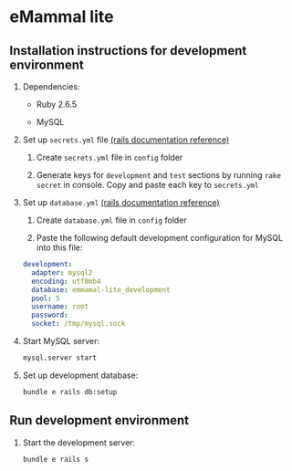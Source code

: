 # eMammal lite

## Installation instructions for development environment

1. Dependencies:

    * Ruby 2.6.5

    * MySQL

1. Set up `secrets.yml` file [(rails documentation reference)](https://guides.rubyonrails.org/upgrading_ruby_on_rails.html#config-secrets-yml)
  
    1. Create `secrets.yml` file in `config` folder

    1. Generate keys for `development` and `test` sections by running `rake secret` in console. Copy and paste each key to `secrets.yml`

1. Set up `database.yml` [(rails documentation reference)](https://edgeguides.rubyonrails.org/configuring.html#configuring-a-mysql-or-mariadb-database)

    1. Create `database.yml` file in `config` folder

    1. Paste the following default development configuration for MySQL into this file:

    ```yml
    development:
      adapter: mysql2
      encoding: utf8mb4
      database: emmamal-lite_development
      pool: 5
      username: root
      password:
      socket: /tmp/mysql.sock
    ```

1. Start MySQL server:

    ```bash
    mysql.server start
    ```

1. Set up development database:

    ```bash
    bundle e rails db:setup
    ```

## Run development environment

1. Start the development server:

    ```bash
    bundle e rails s
    ```
